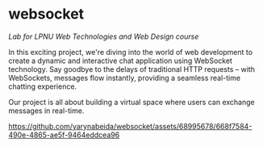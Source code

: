 # websocket
*Lab for LPNU Web Technologies and Web Design course*

In this exciting project, we're diving into the world of web development to create a dynamic and interactive chat application using WebSocket technology. Say goodbye to the delays of traditional HTTP requests – with WebSockets, messages flow instantly, providing a seamless real-time chatting experience.

Our project is all about building a virtual space where users can exchange messages in real-time.

https://github.com/yarynabeida/websocket/assets/68995678/668f7584-490e-4865-ae5f-9464eddcea96

